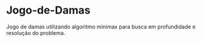 # Jogo-de-Damas
Jogo de damas utilizando algoritmo minimax para busca em profundidade e resolução do problema.
